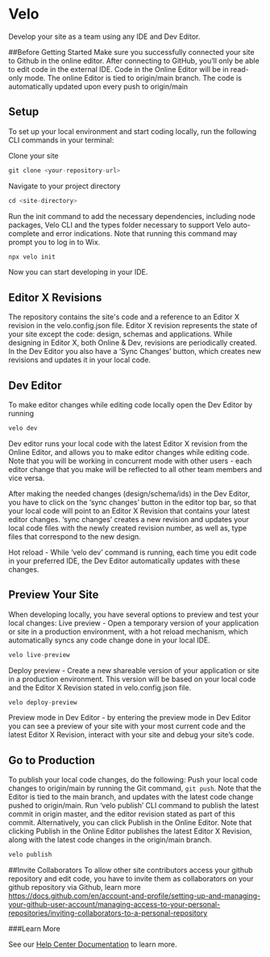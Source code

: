 # Velo
Develop your site as a team using any IDE and Dev Editor.

##Before Getting Started
Make sure you successfully connected your site to Github in the online editor. 
After connecting to GitHub, you’ll only be able to edit code in the external IDE. Code in the Online Editor will be in read-only mode.
The online Editor is tied to origin/main branch. The code is automatically updated upon every push to origin/main

## Setup 

To set up your local environment and start coding locally, run the following CLI commands in your terminal:

Clone your site 

  ```js
git clone <your-repository-url>
  ```

Navigate to your project directory

```js
cd <site-directory>
```

Run the init command to add the necessary dependencies, including node packages, Velo CLI and the types folder necessary to support Velo auto-complete and error indications. Note that running this command may prompt you to log in to Wix. 

```js
npx velo init
```
Now you can start developing in your IDE. 

## Editor X Revisions
The repository contains the site's code and a reference to an Editor X revision in the velo.config.json file. Editor X revision represents the state of your site except the code: design, schemas and applications. While designing in Editor X, both Online & Dev, revisions are periodically created. In the Dev Editor you also have a ‘Sync Changes’ button, which creates new revisions and updates it in your local code.

## Dev Editor 
To make editor changes while editing code locally open the Dev Editor by running 

  ```js
velo dev
  ``` 

Dev editor runs your local code with the latest Editor X revision from the Online Editor, and allows you to make editor changes while editing code. Note that you will be working in concurrent mode with other users - each editor change that you make will be reflected to all other team members and vice versa.

After making the needed changes (design/schema/ids) in the Dev Editor, you have to click on the ‘sync changes’ button in the editor top bar, so that your local code will point to an Editor X Revision that contains your latest editor changes.
‘sync changes’  creates a new revision and updates your local code files with the newly created revision number, as well as, type files that correspond to the new design.

Hot reload - While ‘velo dev’ command is running, each time you edit code in your preferred IDE, the Dev Editor automatically updates with these changes.




## Preview Your Site 
When developing locally, you have several options to preview and test your local changes:
Live preview - Open a temporary version of your application or site in a production environment, with a hot reload mechanism, which automatically syncs any code change done in your local IDE.

  ```js
velo live-preview
  ``` 

Deploy preview - Create a new shareable version of your application or site in a production environment. This version will be based on your local code and the Editor X Revision stated in velo.config.json file.

  ```js
velo deploy-preview
  ``` 

Preview mode in Dev Editor - by entering the preview mode in Dev Editor you can see a preview of your site with your most current code and the latest Editor X Revision, interact with your site and debug your site’s code.


## Go to Production 

To publish your local code changes, do the following: 
Push your local code changes to origin/main by running the Git command, `git push`. 
Note that the Editor is tied to the main branch, and updates with the latest code change pushed to origin/main.
Run ‘velo publish’ CLI command to publish the latest commit in origin master, and the editor revision stated as part of this commit. Alternatively, you can click Publish in the Online Editor. Note that clicking Publish in the Online Editor publishes the latest Editor X Revision, along with the latest code changes in the origin/main branch. 

  ```js
velo publish
  ``` 

##Invite Collaborators 
To allow other site contributors access your github repository and edit code, you have to invite them as collaborators on your github repository via Github, learn more https://docs.github.com/en/account-and-profile/setting-up-and-managing-your-github-user-account/managing-access-to-your-personal-repositories/inviting-collaborators-to-a-personal-repository

###Learn More

See our [Help Center Documentation]() to learn more.





